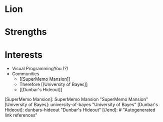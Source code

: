 # Lion

# Strengths

##



# Interests

- Visual ProgrammingYou (?)
- Communities
   - [[SuperMemo Mansion]]
	- Therefore [[University of Bayes]] 
   - [[Dunbar's Hideout]]

[//begin]: # "Autogenerated link references for markdown compatibility"
[SuperMemo Mansion]: SuperMemo Mansion "SuperMemo Mansion"
[University of Bayes]: university-of-bayes "University of Bayes"
[Dunbar's Hideout]: dunbars-hideout "Dunbar's Hideout"
[//end]: # "Autogenerated link references"